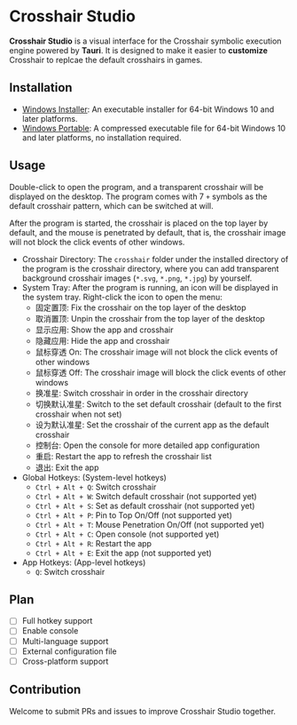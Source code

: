 # Crosshair Studio

**Crosshair Studio** is a visual interface for the Crosshair symbolic execution engine powered by **Tauri**. It is designed to make it easier to **customize** Crosshair to replcae the default crosshairs in games.

## Installation

- [Windows Installer]: An executable installer for 64-bit Windows 10 and later platforms.
- [Windows Portable]: A compressed executable file for 64-bit Windows 10 and later platforms, no installation required.

[Windows Installer]: https://gitee.com/
[Windows Portable]: https://gitee.com/

## Usage

Double-click to open the program, and a transparent crosshair will be displayed on the desktop. The program comes with 7 `+` symbols as the default crosshair pattern, which can be switched at will.

After the program is started, the crosshair is placed on the top layer by default, and the mouse is penetrated by default, that is, the crosshair image will not block the click events of other windows.

- Crosshair Directory: The `crosshair` folder under the installed directory of the program is the crosshair directory, where you can add transparent background crosshair images (`*.svg`, `*.png`, `*.jpg`) by yourself.
- System Tray: After the program is running, an icon will be displayed in the system tray. Right-click the icon to open the menu:
  - 固定置顶: Fix the crosshair on the top layer of the desktop
  - 取消置顶: Unpin the crosshair from the top layer of the desktop
  - 显示应用: Show the app and crosshair
  - 隐藏应用: Hide the app and crosshair
  - 鼠标穿透 On: The crosshair image will not block the click events of other windows
  - 鼠标穿透 Off: The crosshair image will block the click events of other windows
  - 换准星: Switch crosshair in order in the crosshair directory
  - 切换默认准星: Switch to the set default crosshair (default to the first crosshair when not set)
  - 设为默认准星: Set the crosshair of the current app as the default crosshair
  - 控制台: Open the console for more detailed app configuration
  - 重启: Restart the app to refresh the crosshair list
  - 退出: Exit the app
- Global Hotkeys: (System-level hotkeys)
  - `Ctrl + Alt + Q`: Switch crosshair
  - `Ctrl + Alt + W`: Switch default crosshair (not supported yet)
  - `Ctrl + Alt + S`: Set as default crosshair (not supported yet)
  - `Ctrl + Alt + P`: Pin to Top On/Off (not supported yet)
  - `Ctrl + Alt + T`: Mouse Penetration On/Off (not supported yet)
  - `Ctrl + Alt + C`: Open console (not supported yet)
  - `Ctrl + Alt + R`: Restart the app
  - `Ctrl + Alt + E`: Exit the app (not supported yet)
- App Hotkeys: (App-level hotkeys)
  - `Q`: Switch crosshair

## Plan

- [ ] Full hotkey support
- [ ] Enable console
- [ ] Multi-language support
- [ ] External configuration file
- [ ] Cross-platform support

## Contribution

Welcome to submit PRs and issues to improve Crosshair Studio together.
